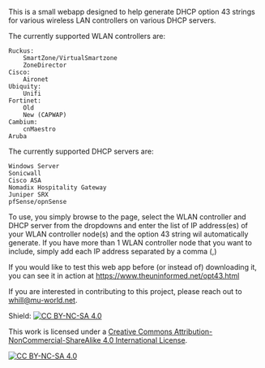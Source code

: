 This is a small webapp designed to help generate DHCP option 43 strings for various wireless LAN controllers on various DHCP servers. 

The currently supported WLAN controllers are:
    
    Ruckus:
        SmartZone/VirtualSmartzone
        ZoneDirector
    Cisco:
        Aironet
    Ubiquity:
        Unifi
    Fortinet:
        Old
        New (CAPWAP)
    Cambium:
        cnMaestro
    Aruba

The currently supported DHCP servers are:

    Windows Server
    Sonicwall
    Cisco ASA
    Nomadix Hospitality Gateway
    Juniper SRX
    pfSense/opnSense

To use, you simply browse to the page, select the WLAN controller and DHCP server from the dropdowns and enter the list of IP address(es) of your WLAN controller node(s) and the option 43 string wil automatically generate. If you have more than 1 WLAN controller node that you want to include, simply add each IP address separated by a comma (,)

If you would like to test this web app before (or instead of) downloading it, you can see it in action at https://www.theuninformed.net/opt43.html

If you are interested in contributing to this project, please reach out to whill@mu-world.net.

Shield: [![CC BY-NC-SA 4.0][cc-by-nc-sa-shield]][cc-by-nc-sa]

This work is licensed under a
[Creative Commons Attribution-NonCommercial-ShareAlike 4.0 International License][cc-by-nc-sa].

[![CC BY-NC-SA 4.0][cc-by-nc-sa-image]][cc-by-nc-sa]

[cc-by-nc-sa]: http://creativecommons.org/licenses/by-nc-sa/4.0/
[cc-by-nc-sa-image]: https://licensebuttons.net/l/by-nc-sa/4.0/88x31.png
[cc-by-nc-sa-shield]: https://img.shields.io/badge/License-CC%20BY--NC--SA%204.0-lightgrey.svg
